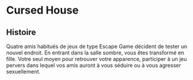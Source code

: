 # Cursed House

## Histoire

Quatre amis habitués de jeux de type Escape Game décident de tester un nouvel endroit. En entrant dans la salle sombre, vous êtes transformé en fille. Votre seul moyen pour retrouver votre apparence, participer à un jeu pervers dans lequel vos amis auront à vous séduire ou à vous agresser sexuellement.



